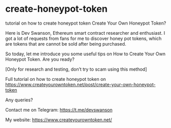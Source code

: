 # create-honeypot-token
tutorial on how to create honeypot token
Create Your Own Honeypot Token?

Here is Dev Swanson, Ethereum smart contract researcher and enthusiast. I got a lot of requests from fans for me to discover honey pot tokens, which are tokens that are cannot be sold after being purchased.

So today, let me introduce you some useful tips on How to Create Your Own Honeypot Token. Are you ready?

[Only for research and testing, don’t try to scam using this method]

Full tutorial on how to create honeypot token on https://www.createyourowntoken.net/post/create-your-own-honeypot-token



Any queries?

Contact me on Telegram: https://t.me/devswanson

My website: https://www.createyourowntoken.net/
